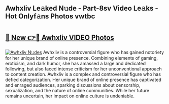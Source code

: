 ## Awhxliv Le𝚊ked N𝚞de - Part-8sv Video Le𝚊ks - Hot Onlyf𝚊ns Photos vwtbc

# <h2><a href="http://ac20047.deff.icu/?id=Awhxliv">🔗 New 👉🔴 Awhxliv VIDEO Photos</a></h2>

[![Awhxliv N𝚞des](https://i.imgur.com/rIISA9y.gif)](http://ac20047.deff.icu/?id=Awhxliv)
Awhxliv is a controversial figure who has gained notoriety for her unique brand of online presence. Combining elements of gaming, eroticism, and dark humor, she has amassed a large and dedicated following, but also faced intense criticism for her unconventional approach to content creation. Awhxliv is a complex and controversial figure who has defied categorization. Her unique brand of online presence has captivated and enraged audiences, sparking discussions about censorship, sexualization, and the nature of online communities. While her future remains uncertain, her impact on online culture is undeniable.
